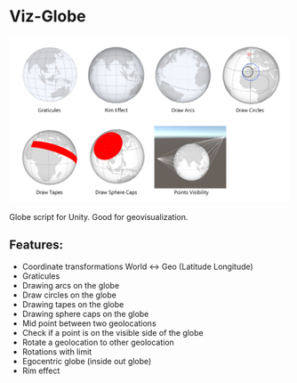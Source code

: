 # Viz-Globe

![Figures/cover.png](Figures/cover.png)

Globe script for Unity. Good for geovisualization.

## Features:

- Coordinate transformations World ↔ Geo (Latitude Longitude)
- Graticules
- Drawing arcs on the globe
- Draw circles on the globe
- Drawing tapes on the globe
- Drawing sphere caps on the globe
- Mid point between two geolocations
- Check if a point is on the visible side of the globe
- Rotate a geolocation to other geolocation
- Rotations with limit
- Egocentric globe (inside out globe)
- Rim effect